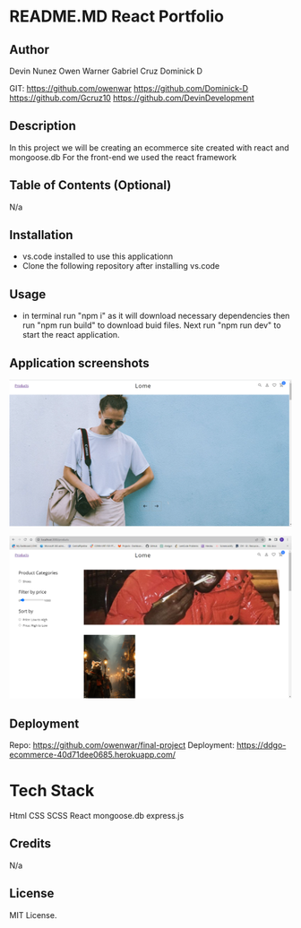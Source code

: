 # README.MD React Portfolio
## Author
Devin Nunez
Owen Warner
Gabriel Cruz
Dominick D

GIT:
https://github.com/owenwar
https://github.com/Dominick-D
https://github.com/Gcruz10
https://github.com/DevinDevelopment
## Description
In this project we will be creating an ecommerce site created with react and mongoose.db
For the front-end we used the react framework
## Table of Contents (Optional)
N/a
## Installation
- vs.code installed to use this applicationn
- Clone the following repository after installing vs.code
## Usage
- in terminal run "npm i" as it will download necessary dependencies then run "npm run build" to download buid files. Next run "npm run dev" to start the react application.

## Application screenshots
![Website screenshot](./client//assets/images/Capture1.PNG)

![Website screenshot](./client//assets/images/Capture2.PNG)

## Deployment
Repo: https://github.com/owenwar/final-project
Deployment: https://ddgo-ecommerce-40d71dee0685.herokuapp.com/
# Tech Stack
Html
CSS
SCSS
React
mongoose.db
express.js
## Credits
N/a
## License
MIT License.